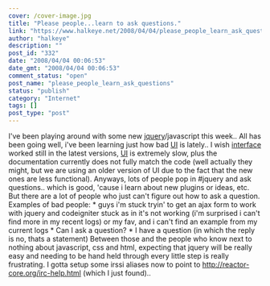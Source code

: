 ```yaml
---
cover: /cover-image.jpg
title: "Please people...learn to ask questions."
link: "https://www.halkeye.net/2008/04/04/please_people_learn_ask_questions/"
author: "halkeye"
description: ""
post_id: "332"
date: "2008/04/04 00:06:53"
date_gmt: "2008/04/04 00:06:53"
comment_status: "open"
post_name: "please_people_learn_ask_questions"
status: "publish"
category: "Internet"
tags: []
post_type: "post"
---
```


I've been playing around with some new [jquery](http://www.jquery.com)/javascript this week.. All has been going well, i've been learning just how bad [UI](http://ui.jquery.com) is lately.. I wish [interface](http://interface.eyecon.ro/) worked still in the latest versions, [UI](http://ui.jquery.com) is extremely slow, plus the documentation currently does not fully match the code (well actually they might, but we are using an older version of UI due to the fact that the new ones are less functional). Anyways, lots of people pop in #jquery and ask questions.. which is good, 'cause i learn about new plugins or ideas, etc. But there are a lot of people who just can't figure out how to ask a question. Examples of bad people: * <yoav> guys i'm stuck tryin' to get an ajax form to work with jquery and codeigniter <yoav>stuck as in it's not working (i'm surprised i can't find more in my recent logs) or my fav, and i can't find an example from my current logs * <someone> Can I ask a question? * <someone> I have a question (in which the reply is no, thats a statement) Between those and the people who know next to nothing about javascript, css and html, expecting that jquery will be really easy and needing to be hand held through every little step is really frustrating. I gotta setup some irssi aliases now to point to http://reactor-core.org/irc-help.html (which I just found)..